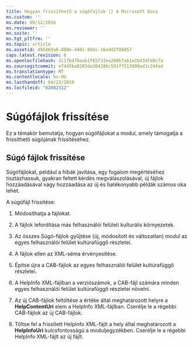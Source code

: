 ```yaml
---
title: Hogyan frissíthető a súgófájlok |} A Microsoft Docs
ms.custom: ''
ms.date: 09/12/2016
ms.reviewer: ''
ms.suite: ''
ms.tgt_pltfrm: ''
ms.topic: article
ms.assetid: 495869a6-080e-4401-9ddc-16edd2f86857
caps.latest.revision: 6
ms.openlocfilehash: 2c1fbd70aab1f65f33ea206b7ab1e2bd3dfd8c7a
ms.sourcegitcommit: e7445ba8203da304286c591ff513900ad1c244a4
ms.translationtype: MT
ms.contentlocale: hu-HU
ms.lasthandoff: 04/23/2019
ms.locfileid: "62082312"
---
```

# <a name="how-to-update-help-files"></a>Súgófájlok frissítése

Ez a témakör bemutatja, hogyan súgófájlokat a modul, amely támogatja a frissíthető súgójának frissítéséhez.

## <a name="updating-help-files"></a>Súgó fájlok frissítése

Súgófájlokat, például a hibák javítása, egy fogalom megértéséhez tisztázhassuk, gyakran feltett kérdés megválaszolásával, új fájlok hozzáadásával vagy hozzáadása az új és hatékonyabb példák számos oka lehet.

A súgófájl frissítése:

1. Módosíthatja a fájlokat.

2. A fájlok lefordítása más felhasználói felületi kulturális környezetek.

3. Az összes Súgó-fájlok gyűjtése (új, módosított és változatlan) modul az egyes felhasználói felület kultúrafüggő részletei.

4. A fájlok ellen az XML-séma érvényesítése.

5. Építse újra a CAB-fájlok az egyes felhasználói felület kultúrafüggő részletei.

6. A HelpInfo XML-fájlban a verziószámok, a CAB-fájl számára minden egyes felhasználói felület kultúrafüggő részletei növelni.

7. Az új CAB-fájlok feltöltése a értéke által meghatározott helyre a **HelpContentUri** elem a HelpInfo XML-fájlban. Cserélje le a régebbi CAB-fájlok az új CAB-fájlok.

8. Töltse fel a frissített HelpInfo XML-fájlt a hely által meghatározott a **HelpInfoUri** kulcsfontosságú a moduljegyzékben. Cserélje le a régebbi HelpInfo XML-fájlt az új fájlt.